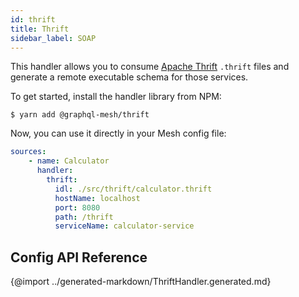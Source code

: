 ```yaml
---
id: thrift
title: Thrift
sidebar_label: SOAP
---
```


This handler allows you to consume [Apache Thrift](https://thrift.apache.org/) `.thrift` files and generate a remote executable schema for those services.

To get started, install the handler library from NPM:

```
$ yarn add @graphql-mesh/thrift
```

Now, you can use it directly in your Mesh config file:

```yml
sources:
    - name: Calculator
      handler:
        thrift:
          idl: ./src/thrift/calculator.thrift
          hostName: localhost
          port: 8080
          path: /thrift
          serviceName: calculator-service
```

## Config API Reference

{@import ../generated-markdown/ThriftHandler.generated.md}
